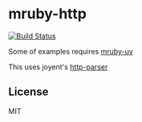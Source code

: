 mruby-http
==========

[![Build Status](https://travis-ci.org/mattn/mruby-http.svg?branch=master)](https://travis-ci.org/mattn/mruby-http)

Some of examples requires [mruby-uv](https://github.com/mattn/mruby-uv)

This uses joyent's [http-parser](https://github.com/joyent/http-parser)

License
-------

MIT
